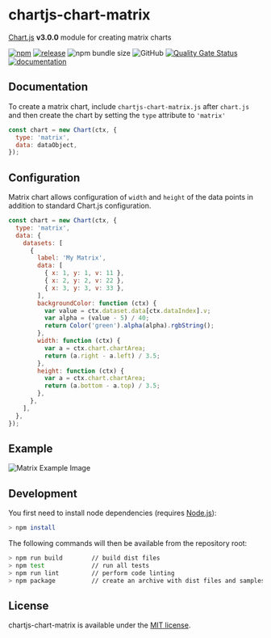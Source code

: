 # chartjs-chart-matrix

[Chart.js](https://www.chartjs.org/) **v3.0.0** module for creating matrix charts

[![npm](https://img.shields.io/npm/v/chartjs-chart-matrix.svg)](https://www.npmjs.com/package/chartjs-chart-matrix)
[![release](https://img.shields.io/github/release/kurkle/chartjs-chart-matrix.svg?style=flat-square)](https://github.com/kurkle/chartjs-chart-matrix/releases/latest)
![npm bundle size](https://img.shields.io/bundlephobia/min/chartjs-chart-matrix.svg)
![GitHub](https://img.shields.io/github/license/kurkle/chartjs-chart-matrix.svg)
[![Quality Gate Status](https://sonarcloud.io/api/project_badges/measure?project=kurkle_chartjs-chart-matrix&metric=alert_status)](https://sonarcloud.io/summary/new_code?id=kurkle_chartjs-chart-matrix)
[![documentation](https://img.shields.io/static/v1?message=Documentation&color=informational)](https://chartjs-chart-matrix.pages.dev)

## Documentation

To create a matrix chart, include `chartjs-chart-matrix.js` after `chart.js` and then create the chart by setting the `type` attribute to `'matrix'`

```js
const chart = new Chart(ctx, {
  type: 'matrix',
  data: dataObject,
});
```

## Configuration

Matrix chart allows configuration of `width` and `height` of the data points in addition to standard Chart.js configuration.

```js
const chart = new Chart(ctx, {
  type: 'matrix',
  data: {
    datasets: [
      {
        label: 'My Matrix',
        data: [
          { x: 1, y: 1, v: 11 },
          { x: 2, y: 2, v: 22 },
          { x: 3, y: 3, v: 33 },
        ],
        backgroundColor: function (ctx) {
          var value = ctx.dataset.data[ctx.dataIndex].v;
          var alpha = (value - 5) / 40;
          return Color('green').alpha(alpha).rgbString();
        },
        width: function (ctx) {
          var a = ctx.chart.chartArea;
          return (a.right - a.left) / 3.5;
        },
        height: function (ctx) {
          var a = ctx.chart.chartArea;
          return (a.bottom - a.top) / 3.5;
        },
      },
    ],
  },
});
```

## Example

![Matrix Example Image](matrix.png)

## Development

You first need to install node dependencies (requires [Node.js](https://nodejs.org/)):

```bash
> npm install
```

The following commands will then be available from the repository root:

```bash
> npm run build        // build dist files
> npm test             // run all tests
> npm run lint         // perform code linting
> npm package          // create an archive with dist files and samples
```

## License

chartjs-chart-matrix is available under the [MIT license](https://opensource.org/licenses/MIT).
